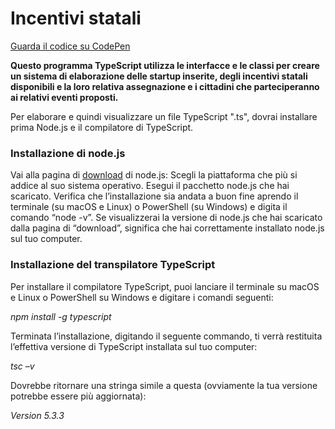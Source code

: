 # Incentivi statali
[Guarda il codice su CodePen](https://codepen.io/marcellocomandulli/pen/QWXaNdZ)

**Questo programma TypeScript utilizza le interfacce e le classi per creare un sistema di elaborazione delle startup inserite, degli incentivi statali 
disponibili e la loro relativa assegnazione e i cittadini che parteciperanno ai relativi eventi proposti.**

Per elaborare e quindi visualizzare un file TypeScript ".ts", dovrai installare prima Node.js e il compilatore di TypeScript.
### Installazione di node.js

Vai alla pagina di [download](https://nodejs.org/en/download/) di node.js: 
Scegli la piattaforma che più si addice al suo sistema operativo.
Esegui il pacchetto node.js che hai scaricato.
Verifica che l’installazione sia andata a buon fine aprendo il terminale (su macOS e Linux) o PowerShell (su Windows) e digita il comando “node -v”. 
Se visualizzerai la versione di node.js che hai scaricato dalla pagina di “download”, significa che hai correttamente installato node.js sul tuo computer.

### Installazione del transpilatore TypeScript
Per installare il compilatore TypeScript, puoi lanciare il terminale su macOS e Linux o PowerShell su Windows e digitare i comandi seguenti:

*npm install -g typescript*

Terminata l’installazione, digitando il seguente commando, ti verrà restituita l’effettiva versione di TypeScript installata sul tuo computer:

*tsc –v*

Dovrebbe ritornare una stringa simile a questa (ovviamente la tua versione potrebbe essere più aggiornata):

*Version 5.3.3*




